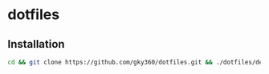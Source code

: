 # dotfiles

## Installation

```bash
cd && git clone https://github.com/gky360/dotfiles.git && ./dotfiles/deploy.sh
```
